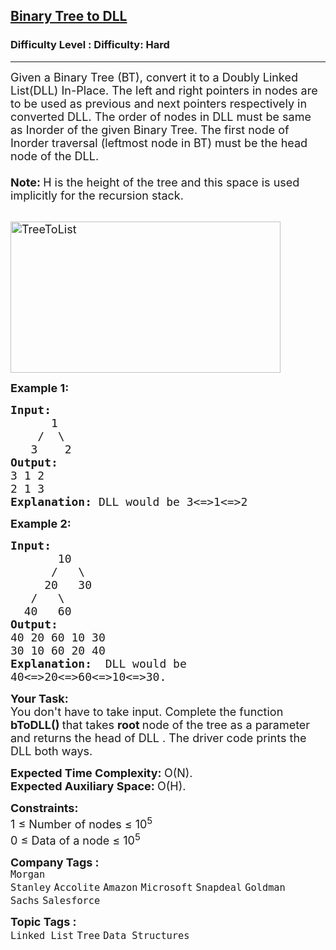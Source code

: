 <h2><a href="https://www.geeksforgeeks.org/problems/binary-tree-to-dll/1">Binary Tree to DLL</a></h2><h3>Difficulty Level : Difficulty: Hard</h3><hr><div class="problems_problem_content__Xm_eO"><p><span style="font-size:18px">Given a Binary Tree (BT), convert it to a Doubly Linked List(DLL) In-Place. The left and right pointers in nodes are to be used as previous and next pointers respectively in converted DLL. The order of nodes in DLL must be same as Inorder of the given Binary Tree. The first node of Inorder traversal (leftmost node in BT) must be the head node of the DLL.<br>
<br>
<strong>Note: </strong>H is the height of the tree and this space is used implicitly for the recursion stack.</span><br>
&nbsp;</p>

<p><span style="font-size:18px"><img alt="TreeToList" src="http://www.geeksforgeeks.org/wp-content/uploads/TreeToList.png" style="height:242px; width:432px"></span></p>

<p><span style="font-size:18px"><strong>Example 1:</strong></span></p>

<pre><span style="font-size:18px"><strong>Input:
</strong>&nbsp;&nbsp;&nbsp;&nbsp;&nbsp;&nbsp;1
 &nbsp;&nbsp;&nbsp;/&nbsp; \
 &nbsp;&nbsp;3&nbsp;&nbsp;&nbsp; 2
<strong>Output:
</strong>3 1 2 </span>
<span style="font-size:18px">2 1 3 <strong>
Explanation:</strong> DLL would be 3&lt;=&gt;1&lt;=&gt;2</span>
</pre>

<p><span style="font-size:18px"><strong>Example 2:</strong></span></p>

<pre><span style="font-size:18px"><strong>Input:
</strong>&nbsp;&nbsp;&nbsp;&nbsp;&nbsp;&nbsp; 10
 &nbsp;&nbsp;&nbsp;&nbsp; /&nbsp;&nbsp; \
     20&nbsp;&nbsp; 30
 &nbsp; /&nbsp;&nbsp; \
 &nbsp;40&nbsp;&nbsp; 60
<strong>Output:
</strong>40 20 60 10 30 </span>
<span style="font-size:18px">30 10 60 20 40<strong>
Explanation: </strong> DLL would be 
40&lt;=&gt;20&lt;=&gt;60&lt;=&gt;10&lt;=&gt;30.</span></pre>

<p><strong><span style="font-size:18px">Your Task:</span></strong><br>
<span style="font-size:18px">You don't have to take input. Complete the function <strong>bToDLL()&nbsp;</strong>that takes <strong>root&nbsp;</strong>node of the tree as a parameter and returns the head of DLL . The driver code prints the DLL both ways.</span></p>

<p><span style="font-size:18px"><strong>Expected Time Complexity:&nbsp;</strong>O(N).<br>
<strong>Expected Auxiliary Space:&nbsp;</strong>O(H).</span></p>

<p><span style="font-size:18px"><strong>Constraints:</strong><br>
1 ≤ Number of nodes ≤ 10<sup>5</sup><br>
0 ≤ Data of a node ≤ 10<sup>5</sup></span></p>
</div><p><span style=font-size:18px><strong>Company Tags : </strong><br><code>Morgan Stanley</code>&nbsp;<code>Accolite</code>&nbsp;<code>Amazon</code>&nbsp;<code>Microsoft</code>&nbsp;<code>Snapdeal</code>&nbsp;<code>Goldman Sachs</code>&nbsp;<code>Salesforce</code>&nbsp;<br><p><span style=font-size:18px><strong>Topic Tags : </strong><br><code>Linked List</code>&nbsp;<code>Tree</code>&nbsp;<code>Data Structures</code>&nbsp;
